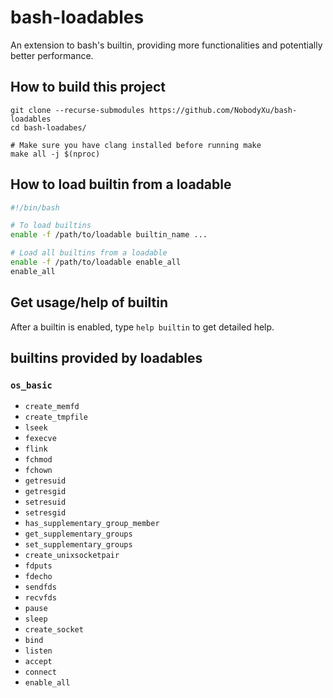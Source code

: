 # bash-loadables

An extension to bash's builtin, providing more functionalities and potentially better performance.

## How to build this project

```
git clone --recurse-submodules https://github.com/NobodyXu/bash-loadables
cd bash-loadabes/

# Make sure you have clang installed before running make
make all -j $(nproc)
```

## How to load builtin from a loadable

```bash
#!/bin/bash

# To load builtins
enable -f /path/to/loadable builtin_name ...

# Load all builtins from a loadable
enable -f /path/to/loadable enable_all
enable_all
```

## Get usage/help of builtin

After a builtin is enabled, type `help builtin` to get detailed help.

## builtins provided by loadables

### `os_basic`

 - `create_memfd`
 - `create_tmpfile`
 - `lseek`
 - `fexecve`
 - `flink`
 - `fchmod`
 - `fchown`
 - `getresuid`
 - `getresgid`
 - `setresuid`
 - `setresgid`
 - `has_supplementary_group_member`
 - `get_supplementary_groups`
 - `set_supplementary_groups`
 - `create_unixsocketpair`
 - `fdputs`
 - `fdecho`
 - `sendfds`
 - `recvfds`
 - `pause`
 - `sleep`
 - `create_socket`
 - `bind`
 - `listen`
 - `accept`
 - `connect`
 - `enable_all`

